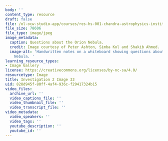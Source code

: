 ```yaml
---
body: ''
content_type: resource
draft: false
file: /ol-ocw-studio-app/courses/res-hs-001-chandra-astrophysics-institute/mithfh_chandra_inv2_obser.jpg
file_size: 78606
file_type: image/jpeg
image_metadata:
  caption: Questions about the Orion Nebula.
  credit: Image courtesy of Peter Ashton, Simba Kol and Shakib Ahmed.
  image-alt: 'Handwritten notes on a whiteboard showing questions about the Orion
    Nebula. '
learning_resource_types:
- Image Gallery
license: https://creativecommons.org/licenses/by-nc-sa/4.0/
resourcetype: Image
title: Investigation 2 Image 33
uid: 828d945f-80ff-4af4-936c-f29417324b15
video_files:
  archive_url: ''
  video_captions_file: ''
  video_thumbnail_file: ''
  video_transcript_file: ''
video_metadata:
  video_speakers: ''
  video_tags: ''
  youtube_description: ''
  youtube_id: ''
---
```

